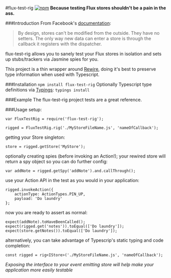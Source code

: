 #flux-test-rig [![npm](https://img.shields.io/npm/v/flux-test-rig.svg)](https://www.npmjs.com/package/flux-test-rig)
**Because testing Flux stores shouldn't be a pain in the ass.**

###Introduction
From Facebook's [documentation](https://facebook.github.io/react/blog/2014/09/24/testing-flux-applications.html):

>By design, stores can't be modified from the outside. They have no setters. The only way new data can enter a store is through the callback it registers with the dispatcher.

flux-test-rig allows you to sanely test your Flux stores in isolation and sets up stubs/trackers via Jasmine spies for you. 

This project is a thin wrapper around [Rewire](https://www.npmjs.com/package/rewire), doing it's best to preserve type information when used with Typescript.

###Installation
```npm install flux-test-rig```
Optionally Typescript type definitions via [Typings](https://www.npmjs.com/package/typings): `typings install`

###Example
The flux-test-rig project tests are a great reference.

###Usage
setup:
```
var FluxTestRig = require('flux-test-rig');

rigged = FluxTestRig.rig('./MyStoreFileName.js', 'nameOfCallback');
```

getting your Store singleton:
```
store = rigged.getStore('MyStore');
```

optionally creating spies (before invoking an Action!); your rewired store will return a spy object so you can do further config:
```
var addNote = rigged.getSpy('addNote').and.callThrough();
```

use your Action API in the test as you would in your application:
```
rigged.invokeAction({
    actionType: ActionTypes.PIN_UP,
    payload: 'Do laundry'
};
```

now you are ready to assert as normal:
```
expect(addNote).toHaveBeenCalled();
expect(rigged.get('notes')).toEqual(['Do laundry']);
expect(store.getNotes()).toEqual(['Do laundry']);
```

alternatively, you can take advantage of Typescrip's static typing and code completion:
```
const rigged = rig<IStore>('./MyStoreFileName.js', 'nameOfCallback');
```
*Exposing the interface to your event emitting store will help make your application more easily testable*


 
